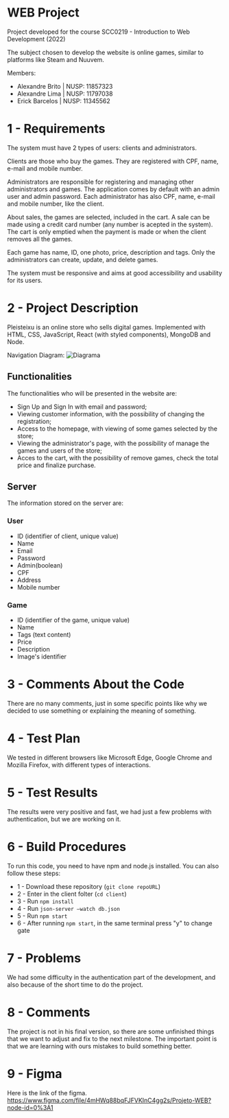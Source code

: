 # WEB Project

Project developed for the course SCC0219 - Introduction to Web Development (2022)

The subject chosen to develop the website is online games, similar to platforms like Steam and Nuuvem.

Members:

* Alexandre Brito | NUSP: 11857323
* Alexandre Lima  | NUSP: 11797038
* Erick Barcelos  | NUSP: 11345562

# 1 - Requirements

The system must have 2 types of users: clients and administrators.

Clients are those who buy the games. They are registered with CPF, name, e-mail and mobile number.

Administrators are responsible for registering and managing other administrators and games. The application comes by default with an admin user and admin password. Each administrator has also CPF, name, e-mail and mobile number, like the client.

About sales, the games are selected, included in the cart. A sale can be made using a credit card number (any number is acepted in the system). The cart is only emptied when the payment is made or when the client removes all the games. 

Each game has name, ID, one photo, price, description and tags. Only the administrators can create, update, and delete games.

The system must be responsive and aims at good accessibility and usability for its users.

# 2 - Project Description

Pleisteixu is an online store who sells digital games. Implemented with HTML, CSS, JavaScript, React (with styled components), MongoDB and Node.

Navigation Diagram:
![Diagrama](https://github.com/brcls/web-project/blob/main/mockup/Blank%20diagram%20(2).png)

## Functionalities

The functionalities who will be presented in the website are:
* Sign Up  and Sign In with email and password;  
* Viewing customer information, with the possibility of changing the registration;
* Access to the homepage, with viewing of some games selected by the store;
* Viewing the administrator's page, with the possibility of manage the games and users of the store;
* Acces to the cart, with the possibility of remove games, check the total price and finalize purchase.

## Server

The information stored on the server are: 

### User
* ID (identifier of client, unique value)
* Name
* Email
* Password
* Admin(boolean)
* CPF
* Address
* Mobile number

### Game
* ID (identifier of the game, unique value)
* Name
* Tags (text content)
* Price
* Description
* Image's identifier

# 3 - Comments About the Code
There are no many comments, just in some specific points like why we decided to use something or explaining the meaning of something. 

# 4 - Test Plan
We tested in different browsers like Microsoft Edge, Google Chrome and Mozilla Firefox, with different types of interactions.  

# 5 - Test Results
The results were very positive and fast, we had just a few problems with authentication, but we  are working on it.  

# 6 - Build Procedures
To run this code, you need to have npm and node.js installed. You can also follow these steps:
* 1 - Download these repository (`git clone repoURL`)
* 2 - Enter in the client folter (`cd client`) 
* 3 - Run `npm install`
* 4 - Run `json-server —watch db.json`
* 5 - Run `npm start`
* 6 - After running `npm start`, in the same terminal press "y" to change gate

# 7 - Problems
We had some difficulty in the authentication part of the development, and also because of the short time to do the project.

# 8 - Comments
The project is not in his final version, so there are some unfinished things that we want to adjust and fix to the next milestone. The important point  is that we are learning with ours mistakes to build something better.

# 9 - Figma
Here is the link of the figma. 
https://www.figma.com/file/4mHWq88bqFJFVKInC4gg2s/Projeto-WEB?node-id=0%3A1
